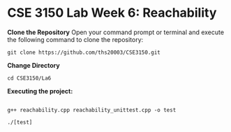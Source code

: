 # CSE 3150 Lab Week 6: Reachability

**Clone the Repository**
Open your command prompt or terminal and execute the following command to clone the repository:
```shell
git clone https://github.com/ths20003/CSE3150.git
```
**Change Directory**

```shell
cd CSE3150/La6
```
**Executing the project:**

```shell

g++ reachability.cpp reachability_unittest.cpp -o test
```
```shell
./[test]
```
